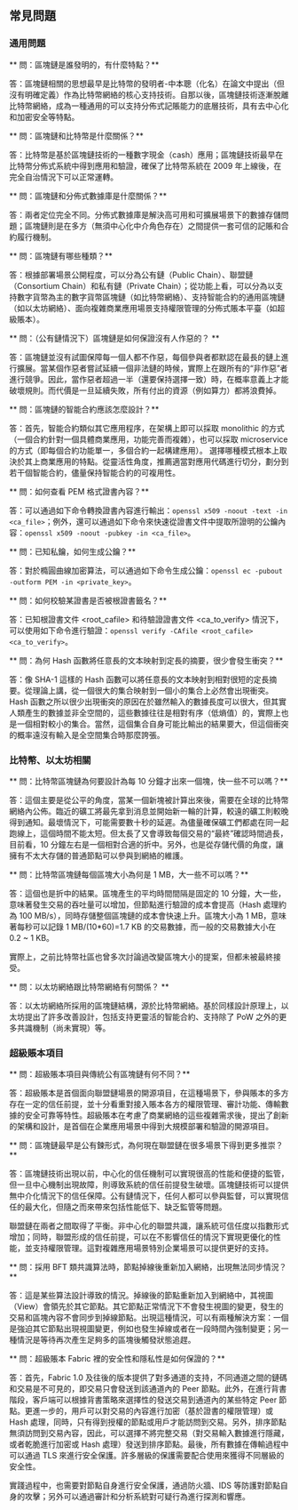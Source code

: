 ## 常見問題

### 通用問題
** 問：區塊鏈是誰發明的，有什麼特點？**

答：區塊鏈相關的思想最早是比特幣的發明者-中本聰（化名）在論文中提出（但沒有明確定義）作為比特幣網絡的核心支持技術。自那以後，區塊鏈技術逐漸脫離比特幣網絡，成為一種通用的可以支持分佈式記賬能力的底層技術，具有去中心化和加密安全等特點。

** 問：區塊鏈和比特幣是什麼關係？**

答：比特幣是基於區塊鏈技術的一種數字現金（cash）應用；區塊鏈技術最早在比特幣分佈式系統中得到應用和驗證，確保了比特幣系統在 2009 年上線後，在完全自治情況下可以正常運轉。

** 問：區塊鏈和分佈式數據庫是什麼關係？**

答：兩者定位完全不同。分佈式數據庫是解決高可用和可擴展場景下的數據存儲問題；區塊鏈則是在多方（無須中心化中介角色存在）之間提供一套可信的記賬和合約履行機制。

** 問：區塊鏈有哪些種類？**

答：根據部署場景公開程度，可以分為公有鏈（Public Chain）、聯盟鏈（Consortium Chain）和私有鏈（Private Chain）；從功能上看，可以分為以支持數字貨幣為主的數字貨幣區塊鏈（如比特幣網絡）、支持智能合約的通用區塊鏈（如以太坊網絡）、面向複雜商業應用場景支持權限管理的分佈式賬本平臺（如超級賬本）。

** 問：（公有鏈情況下）區塊鏈是如何保證沒有人作惡的？ **

答：區塊鏈並沒有試圖保障每一個人都不作惡，每個參與者都默認在最長的鏈上進行擴展。當某個作惡者嘗試延續一個非法鏈的時候，實際上在跟所有的“非作惡”者進行競爭。因此，當作惡者超過一半（還要保持選擇一致）時，在概率意義上才能破壞規則。而代價是一旦延續失敗，所有付出的資源（例如算力）都將浪費掉。

** 問：區塊鏈的智能合約應該怎麼設計？**

答：首先，智能合約類似其它應用程序，在架構上即可以採取 monolithic 的方式（一個合約針對一個具體商業應用，功能完善而複雜），也可以採取 microservice 的方式（即每個合約功能單一，多個合約一起構建應用）。 選擇哪種模式根本上取決於其上商業應用的特點。從靈活性角度，推薦適當對應用代碼進行切分，劃分到若干個智能合約，儘量保持智能合約的可複用性。

** 問：如何查看 PEM 格式證書內容？**

答：可以通過如下命令轉換證書內容進行輸出：`openssl x509 -noout -text -in <ca_file>`；例外，還可以通過如下命令來快速從證書文件中提取所證明的公鑰內容：`openssl x509 -noout -pubkey -in <ca_file>`。

** 問：已知私鑰，如何生成公鑰？**

答：對於橢圓曲線加密算法，可以通過如下命令生成公鑰：`openssl ec -pubout -outform PEM -in <private_key>`。

** 問：如何校驗某證書是否被根證書籤名？**

答：已知根證書文件 <root_cafile> 和待驗證證書文件 <ca_to_verify> 情況下，可以使用如下命令進行驗證：`openssl verify -CAfile <root_cafile> <ca_to_verify>`。

** 問：為何 Hash 函數將任意長的文本映射到定長的摘要，很少會發生衝突？**

答：像 SHA-1 這樣的 Hash 函數可以將任意長的文本映射到相對很短的定長摘要。從理論上講，從一個很大的集合映射到一個小的集合上必然會出現衝突。Hash 函數之所以很少出現衝突的原因在於雖然輸入的數據長度可以很大，但其實人類產生的數據並非全空間的，這些數據往往是相對有序（低熵值）的，實際上也是一個相對較小的集合。當然，這個集合自身可能比輸出的結果要大，但這個衝突的概率遠沒有輸入是全空間集合時那麼誇張。

### 比特幣、以太坊相關

** 問：比特幣區塊鏈為何要設計為每 10 分鐘才出來一個塊，快一些不可以嗎？**

答：這個主要是從公平的角度，當某一個新塊被計算出來後，需要在全球的比特幣網絡內公佈。臨近的礦工將最先拿到消息並開始新一輪的計算，較遠的礦工則較晚得到通知。最壞情況下，可能需要數十秒的延遲。為儘量確保礦工們都處在同一起跑線上，這個時間不能太短。但太長了又會導致每個交易的“最終”確認時間過長，目前看，10 分鐘左右是一個相對合適的折中。另外，也是從存儲代價的角度，讓擁有不太大存儲的普通節點可以參與到網絡的維護。

** 問：比特幣區塊鏈每個區塊大小為何是 1 MB，大一些不可以嗎？**

答：這個也是折中的結果。區塊產生的平均時間間隔是固定的 10 分鐘，大一些，意味著發生交易的吞吐量可以增加，但節點進行驗證的成本會提高（Hash 處理約為 100 MB/s），同時存儲整個區塊鏈的成本會快速上升。區塊大小為 1 MB，意味著每秒可以記錄 1 MB/(10*60)=1.7 KB 的交易數據，而一般的交易數據大小在 0.2 ~ 1 KB。

實際上，之前比特幣社區也曾多次討論過改變區塊大小的提案，但都未被最終接受。

** 問：以太坊網絡跟比特幣網絡有何關係？ **

答：以太坊網絡所採用的區塊鏈結構，源於比特幣網絡。基於同樣設計原理上，以太坊提出了許多改善設計，包括支持更靈活的智能合約、支持除了 PoW 之外的更多共識機制（尚未實現）等。

### 超級賬本項目

** 問：超級賬本項目與傳統公有區塊鏈有何不同？**

答：超級賬本是首個面向聯盟鏈場景的開源項目，在這種場景下，參與賬本的多方存在一定的信任前提，並十分看重對接入賬本各方的權限管理、審計功能、傳輸數據的安全可靠等特性。超級賬本在考慮了商業網絡的這些複雜需求後，提出了創新的架構和設計，是首個在企業應用場景中得到大規模部署和驗證的開源項目。

** 問：區塊鏈最早是公有鍊形式，為何現在聯盟鏈在很多場景下得到更多推崇？**

答：區塊鏈技術出現以前，中心化的信任機制可以實現很高的性能和便捷的監管，但一旦中心機制出現故障，則導致系統的信任前提發生破壞。區塊鏈技術可以提供無中介化情況下的信任保障。公有鏈情況下，任何人都可以參與監督，可以實現信任的最大化，但隨之而來帶來包括性能低下、缺乏監管等問題。

聯盟鏈在兩者之間取得了平衡。非中心化的聯盟共識，讓系統可信任度以指數形式增加；同時，聯盟形成的信任前提，可以在不影響信任的情況下實現更優化的性能，並支持權限管理。這對複雜應用場景特別企業場景可以提供更好的支持。

** 問：採用 BFT 類共識算法時，節點掉線後重新加入網絡，出現無法同步情況？**

答：這是某些算法設計導致的情況。掉線後的節點重新加入到網絡中，其視圖（View）會領先於其它節點。其它節點正常情況下不會發生視圖的變更，發生的交易和區塊內容不會同步到掉線節點。出現這種情況，可以有兩種解決方案：一個是強迫其它節點出現視圖變更，例如也發生掉線或者在一段時間內強制變更；另一種情況是等待再次產生足夠多的區塊後觸發狀態追趕。

** 問：超級賬本 Fabric 裡的安全性和隱私性是如何保證的？**

答：首先，Fabric 1.0 及往後的版本提供了對多通道的支持，不同通道之間的鏈碼和交易是不可見的，即交易只會發送到該通道內的 Peer 節點。此外，在進行背書階段，客戶端可以根據背書策略來選擇性的發送交易到通道內的某些特定 Peer 節點。更進一步的，用戶可以對交易的內容進行加密（基於證書的權限管理）或 Hash 處理，同時，只有得到授權的節點或用戶才能訪問到交易。另外，排序節點無須訪問到交易內容，因此，可以選擇不將完整交易（對交易輸入數據進行隱藏，或者乾脆進行加密或 Hash 處理）發送到排序節點。最後，所有數據在傳輸過程中可以通過 TLS 來進行安全保護。許多層級的保護需要配合使用來獲得不同層級的安全性。

實踐過程中，也需要對節點自身進行安全保護，通過防火牆、IDS 等防護對節點自身的攻擊；另外可以通過審計和分析系統對可疑行為進行探測和響應。
